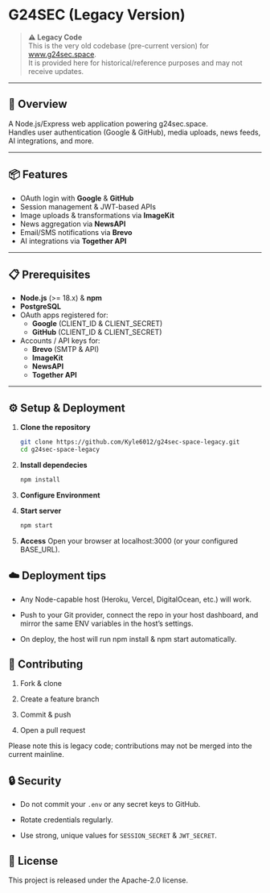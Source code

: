 # G24SEC (Legacy Version)
> **⚠️ Legacy Code**  
> This is the very old codebase (pre-current version) for www.g24sec.space.  
> It is provided here for historical/reference purposes and may not receive updates.

---

## 🚀 Overview

A Node.js/Express web application powering g24sec.space.  
Handles user authentication (Google & GitHub), media uploads, news feeds, AI integrations, and more.

---

## 📦 Features

- OAuth login with **Google** & **GitHub**  
- Session management & JWT-based APIs  
- Image uploads & transformations via **ImageKit**  
- News aggregation via **NewsAPI**  
- Email/SMS notifications via **Brevo**  
- AI integrations via **Together API**

---

## 📋 Prerequisites

- **Node.js** (>= 18.x) & **npm**  
- **PostgreSQL**  
- OAuth apps registered for:
  - **Google** (CLIENT_ID & CLIENT_SECRET)  
  - **GitHub** (CLIENT_ID & CLIENT_SECRET)  
- Accounts / API keys for:
  - **Brevo** (SMTP & API)  
  - **ImageKit**  
  - **NewsAPI**  
  - **Together API**

---

## ⚙️ Setup & Deployment

1. **Clone the repository**  
   ```bash
   git clone https://github.com/Kyle6012/g24sec-space-legacy.git
   cd g24sec-space-legacy
   ```
2. **Install dependecies**
   ```bash
   npm install
   ```
3. **Configure Environment**
   
4. **Start server**
   ```bash
   npm start
   ```
5. **Access**
   Open your browser at localhost:3000 (or your configured BASE_URL).

## ☁️ Deployment tips
   - Any Node-capable host (Heroku, Vercel, DigitalOcean, etc.) will work.

   - Push to your Git provider, connect the repo in your host dashboard, and mirror the same ENV variables in the host’s settings.

   - On deploy, the host will run npm install & npm start automatically.


## 🤝 Contributing

1. Fork & clone

2. Create a feature branch

3. Commit & push

4. Open a pull request

Please note this is legacy code; contributions may not be merged into the current mainline.

## 🔒 Security

- Do not commit your `.env` or any secret keys to GitHub.

- Rotate credentials regularly.

- Use strong, unique values for `SESSION_SECRET` & `JWT_SECRET`.

## 📑 License
This project is released under the Apache-2.0 license.


